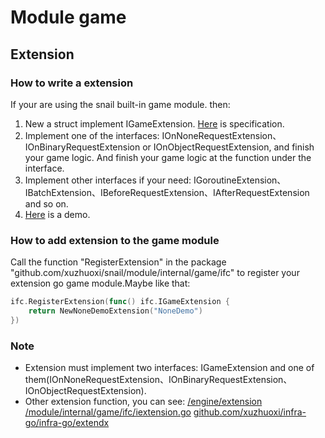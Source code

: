 # Module game

## Extension

### How to write a extension

If your are using the snail built-in game module. then:

1. New a struct implement IGameExtension. [Here](/module/internal/game/README.md#) is specification.
2. Implement one of the interfaces: IOnNoneRequestExtension、IOnBinaryRequestExtension or IOnObjectRequestExtension, and finish your game logic.
   And finish your game logic at the function under the interface.
3. Implement other interfaces if your need: IGoroutineExtension、IBatchExtension、IBeforeRequestExtension、IAfterRequestExtension and so on.
4. [Here](./extension/demo) is a demo.

### How to add extension to the game module

Call the function "RegisterExtension" in the package "github.com/xuzhuoxi/snail/module/internal/game/ifc" to register your extension go game module.Maybe like that:
```go
ifc.RegisterExtension(func() ifc.IGameExtension {
	return NewNoneDemoExtension("NoneDemo")
})
```

### Note

- Extension must implement two interfaces: IGameExtension and one of them(IOnNoneRequestExtension、IOnBinaryRequestExtension、IOnObjectRequestExtension).
- Other extension function, you can see:
  [/engine/extension](/engin/extension)
  [/module/internal/game/ifc/iextension.go](/module/internal/game/ifc/iextension.go)
  [github.com/xuzhuoxi/infra-go/infra-go/extendx](https://github.com/xuzhuoxi/infra-go/infra-go/extendx)
